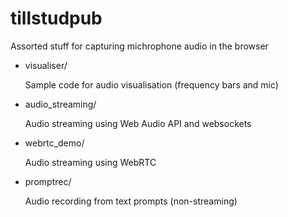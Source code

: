 # tillstudpub
Assorted stuff for capturing michrophone audio in the browser

* visualiser/

   Sample code for audio visualisation (frequency bars and mic)

* audio_streaming/

   Audio streaming using Web Audio API and websockets

* webrtc_demo/

   Audio streaming using WebRTC

* promptrec/

   Audio recording from text prompts (non-streaming)

